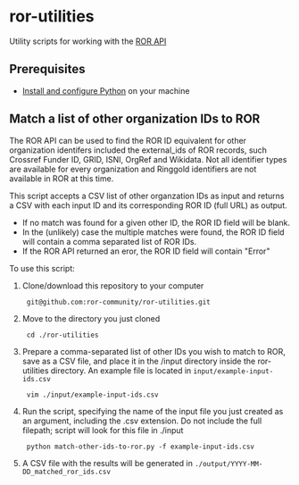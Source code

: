 # ror-utilities
Utility scripts for working with the [ROR API](https://github.com/ror-community/ror-api)

## Prerequisites

- [Install and configure Python](https://wiki.python.org/moin/BeginnersGuide/Download) on your machine

## Match a list of other organization IDs to ROR
The ROR API can be used to find the ROR ID equivalent for other organization identifers included the external_ids of ROR records, such Crossref Funder ID, GRID, ISNI, OrgRef and Wikidata. Not all identifier types are available for every organization and Ringgold identifiers are not available in ROR at this time.

This script accepts a CSV list of other organzation IDs as input and returns a CSV with each input ID and its corresponding ROR ID (full URL) as output. 

- If no match was found for a given other ID, the ROR ID field will be blank. 
- In the (unlikely) case the multiple matches were found, the ROR ID field will contain a comma separated list of ROR IDs.
- If the ROR API returned an eror, the ROR ID field will contain "Error"

To use this script:
1. Clone/download this repository to your computer

        git@github.com:ror-community/ror-utilities.git

2. Move to the directory you just cloned

        cd ./ror-utilities

3. Prepare a comma-separated list of other IDs you wish to match to ROR, save as a CSV file, and place it in the /input directory inside the ror-utilities directory. An example file is located in ```input/example-input-ids.csv```

        vim ./input/example-input-ids.csv

4. Run the script, specifying the name of the input file you just created as an argument, including the .csv extension. Do not include the full filepath; script will look for this file in ./input

        python match-other-ids-to-ror.py -f example-input-ids.csv

5. A CSV file with the results will be generated in ```./output/YYYY-MM-DD_matched_ror_ids.csv```
